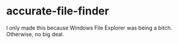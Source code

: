 # accurate-file-finder
 I only made this because Windows File Explorer was being a bitch. Otherwise, no big deal.
